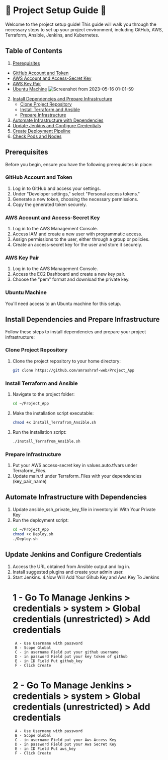 # :star_struck: Project Setup Guide :star_struck:

Welcome to the project setup guide! This guide will walk you through the necessary steps to set up your project environment, including GitHub, AWS, Terraform, Ansible, Jenkins, and Kubernetes.

## Table of Contents

1. [Prerequisites](#prerequisites)
- [GitHub Account and Token](#github-account-and-token)
- [AWS Account and Access-Secret Key](#aws-account-and-access-secret-key)
- [AWS Key Pair](#aws-key-pair)
- [Ubuntu Machine](#ubuntu-machine)
![Screenshot from 2023-05-16 01-01-59](https://github.com/amrashraf-web/Project_App/assets/128842547/95237572-33ca-4aff-9318-2631baed9a8d)

2. [Install Dependencies and Prepare Infrastructure](#install-dependencies-and-prepare-infrastructure)
    - [Clone Project Repository](#clone-project-repository)
    - [Install Terraform and Ansible](#install-terraform-and-ansible)
    - [Prepare Infrastructure](#prepare-infrastructure)
3. [Automate Infrastructure with Dependencies](#automate-infrastructure-with-dependencies)
4. [Update Jenkins and Configure Credentials](#update-jenkins-and-configure-credentials)
5. [Create Deployment Pipeline](#create-deployment-pipeline)
6. [Check Pods and Nodes](#check-pods-and-nodes)

## Prerequisites

Before you begin, ensure you have the following prerequisites in place:

### GitHub Account and Token

1. Log in to GitHub and access your settings.
2. Under "Developer settings," select "Personal access tokens."
3. Generate a new token, choosing the necessary permissions.
4. Copy the generated token securely.

### AWS Account and Access-Secret Key

1. Log in to the AWS Management Console.
2. Access IAM and create a new user with programmatic access.
3. Assign permissions to the user, either through a group or policies.
4. Create an access-secret key for the user and store it securely.

### AWS Key Pair

1. Log in to the AWS Management Console.
2. Access the EC2 Dashboard and create a new key pair.
3. Choose the "pem" format and download the private key.

### Ubuntu Machine

You'll need access to an Ubuntu machine for this setup.

## Install Dependencies and Prepare Infrastructure

Follow these steps to install dependencies and prepare your project infrastructure:

### Clone Project Repository

1. Clone the project repository to your home directory:

   ```sh
   git clone https://github.com/amrashraf-web/Project_App
   
### Install Terraform and Ansible
1. Navigate to the project folder:
    ```sh
    cd ~/Project_App
2. Make the installation script executable:
    ```sh
    chmod +x Install_Terrafrom_Ansible.sh
3. Run the installation script:
    ```sh
    ./Install_Terrafrom_Ansible.sh
### Prepare Infrastructure
1. Put your AWS access-secret key in values.auto.tfvars under Terraform_Files.
2. Update main.tf under Terraform_Files with your dependencies (key_pair_name)
   
## Automate Infrastructure with Dependencies
1. Update ansible_ssh_private_key_file in inventory.ini With Your Private Key
2. Run the deployment script:
    ```sh
    cd ~/Project_App
    chmod +x Deploy.sh
    ./Deploy.sh

## Update Jenkins and Configure Credentials
1. Access the URL obtained from Ansible output and log in.
2. Install suggested plugins and create your admin user.
3. Start Jenkins.
4.Now Will Add Your Gihub Key and Aws Key To Jenkins
   # 1 -  Go To Manage Jenkins > credentials > system > Global credentials (unrestricted) > Add credentials
        A - Use Username with password
        B - Scope Global
        C - in username Field put your github username
        D - in password Field put your key token of github
        E - in ID Field Put github_key
        F - Click Create
   # 2 - Go To Manage Jenkins > credentials > system > Global credentials (unrestricted) > Add credentials
        A - Use Username with password
        B - Scope Global
        C - in username Field put your Aws Access Key
        D - in password Field put your Aws Secret Key
        E - in ID Field Put aws_key
        F - Click Create
